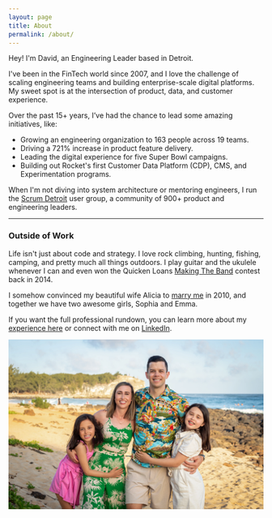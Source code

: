 ```yaml
---
layout: page
title: About
permalink: /about/
---
```


Hey! I'm David, an Engineering Leader based in Detroit.

I've been in the FinTech world since 2007, and I love the challenge of scaling engineering teams and building enterprise-scale digital platforms. My sweet spot is at the intersection of product, data, and customer experience.

Over the past 15+ years, I’ve had the chance to lead some amazing initiatives, like:
* Growing an engineering organization to 163 people across 19 teams.
* Driving a 721% increase in product feature delivery.
* Leading the digital experience for five Super Bowl campaigns.
* Building out Rocket's first Customer Data Platform (CDP), CMS, and Experimentation programs.

When I'm not diving into system architecture or mentoring engineers, I run the [Scrum Detroit](https://www.meetup.com/Scrum-Detroit/) user group, a community of 900+ product and engineering leaders.

---

### Outside of Work

Life isn't just about code and strategy. I love rock climbing, hunting, fishing, camping, and pretty much all things outdoors. I play guitar and the ukulele whenever I can and even won the Quicken Loans [Making The Band](https://www.youtube.com/watch?v=o6ZV4m0NP-M) contest back in 2014.

I somehow convinced my beautiful wife Alicia to [marry me](https://www.youtube.com/watch?v=dKtDMy_Es2E) in 2010, and together we have two awesome girls, Sophia and Emma.

If you want the full professional rundown, you can learn more about my [experience here](/experience/) or connect with me on [LinkedIn](https://www.linkedin.com/in/davidajuan/).

<img src="/assets/images/kauai-family-photo.webp" alt="Kauai family photo">
